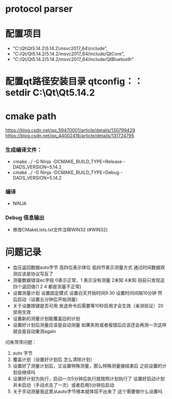 # protocol parser
# 配置项目
- "C:\\Qt\\Qt5.14.2\\5.14.2\\msvc2017_64\\include",
- "C:/Qt/Qt5.14.2/5.14.2/msvc2017_64/include/QtCore",
- "C:/Qt/Qt5.14.2/5.14.2/msvc2017_64/include/QtBluetooth"

# 配置qt路径安装目录 qtconfig：：setdir C:\Qt\Qt5.14.2

# cmake path
https://blog.csdn.net/qq_59470001/article/details/130799429
https://blog.csdn.net/qq_44002418/article/details/131724795

### 生成编译文件：
- cmake ../ -G Ninja -DCMAKE_BUILD_TYPE=Release -DADS_VERSION=5.14.2
- cmake ../ -G Ninja -DCMAKE_BUILD_TYPE=Debug -DADS_VERSION=5.14.2
### 编译
- NINJA
### Debug 信息输出
- 修改CMakeLists.txt文件注释WIN32 (#WIN32)

# 问题记录
- 血压返回数据auto字节 高四位表示体位 低四节表示测量方式 通过时间数据观测应该是协议写反了 
- 测量数据错误ec字段 0表示正常，1 表示没有测量 2未知 4未知 目前只发现这四个返回值(1 2 4 都是测量不正常)
- 设置测量计划 设置固定模式 设置白天开始时间9:30 设置时间间隔10分钟 然后启动（设置五分钟后开始测量）
- 关于设置按键是否可用 发送命令后需要等10秒启用才会生效（亲测验证）20 禁用生效
- 设置新的测量计划能覆盖旧的计划
- 设置好计划后测量应该是自动测量 如果失败或者报错后应该还会再测一次这样就会是自动重测again

问朱萍萍问题：
1. auto 字节
2. 覆盖计划（设置好计划后 怎么清除计划）
3. 设置好了测量计划后，又设置特殊测量，那么特殊测量接结束后 之前设置的计划会继续吗 
4. 设置好计划为执行，启动一次5分钟后执行就按照计划执行了 设置好启动计划并未启动（手动点击了一次）或者启用5分钟后启动
5. 关于手动测量我这里从auto字节根本就体现不出来了 这个需要做什么设置吗
